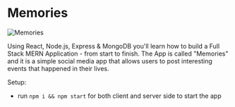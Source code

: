# Memories

![Memories](https://i.ibb.co/Z8Y0CJv/Screenshot-2020-10-30-at-11-10-04.png)



Using React, Node.js, Express & MongoDB you'll learn how to build a Full Stack MERN Application - from start to finish. The App is called "Memories" and it is a simple social media app that allows users to post interesting events that happened in their lives.


Setup:
- run ```npm i && npm start``` for both client and server side to start the app
